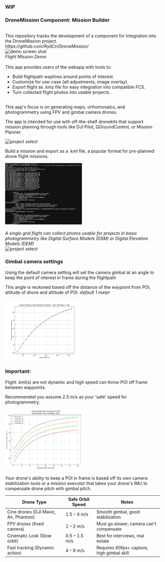 ### WIP

<h3>DroneMission Component: Mission Builder</h3>
<br>
This repository tracks the development of a component for integration into the DroneMission project.
<br>
https://github.com/RydCri/DroneMission/
<br>
<img style="height:400px;width:300px;" src="flightDemo.gif" alt="demo screen shot">
<br>
<i>Flight Mission Demo</i>
<br>
<br>
This app provides users of the webapp with tools to:
<br>

<ul>
<li>Build flightpath waylines around points of interest.</li>
<li>Customize for use-case (alt adjustments, image overlay).</li>
<li>Export flight as .kmz file for easy integration into compatible FCS.</li>
<li>Turn collected flight photos into usable projects.</li>
</ul>
<br>
This app's focus is on generating maps, orthomosaics, and photogrammetry using FPV and gimbal camera drones.
<br>
<p>The app is intended for use with off-the-shelf dronekits that support mission planning through tools like DJI Pilot, QGroundControl, or Mission Planner.</p>
<img style="height:200px;width:250px;" src="./readmeScreens/orbitsTrees.png" alt="project select">
<div>
<p>Build a mission and export as a .kml file, a popular format for pre-planned drone flight missions.</p>
<img style="height:200px;width:250px;" src="./readmeScreens/kmlxml.png" alt="project select">
<br>

<br>
<i>A single grid flight can collect photos usable for projects in basic photogrammetry like Digital Surface Models (DSM) or Digital Elevation Models (DEM)</i>
</div>
<img style="height:200px;width:250px;" src="./readmeScreens/kmlEdit.png" alt="project select">


### Gimbal camera settings

<p>Using the default camera setting will set the camera gimbal at an angle to keep the point of interest in frame during the flightpath</p>
<p>This angle is reckoned based off the distance of the waypoint from POI, altitude of drone and altitude of POI. <i>default 1 meter</i></p>
<img style="height:200px;width:250px;" src="/readmeScreens/tilt_vs_altitude.png" alt="gimbal angle chart">
<br>
<h3>Important:</h3>
<p>Flight .kml(s) are not dynamic and high speed can throw POI off frame between waypoints.</p>
<p>Recommended you assume 2.5 m/s as your 'safe' speed for photogrammetry.</p>
<img style="height:200px;width:250px;" src="readmeScreens/drone_cam_tilt.png" alt="drone tilt angle chart">
<br>
<p>Your drone's ability to keep a POI in frame is based off its own camera stabilization tools or a mission executor that takes your drone's IMU to compensate drone pitch with gimbal pitch.</p>

| Drone Type                            | Safe Orbit Speed | Notes| 
|---------------------------------------|------------------|-------|
| Cine drones (DJI Mavic, Air, Phantom) | 1.5 – 4 m/s | Smooth gimbal, good stabilization|
| FPV drones (fixed camera)             | 1 – 2 m/s | Must go slower; camera can't compensate|
| Cinematic Look (Slow orbit)           | 0.5 – 1.5 m/s | Best for interviews, real estate|
| Fast tracking (Dynamic action)        | 4 – 6 m/s | Requires 60fps+ capture, high gimbal skill|
